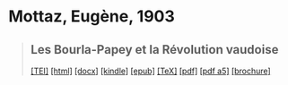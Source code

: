 # Mottaz, Eugène, 1903

> ## Les Bourla-Papey et la Révolution vaudoise
>  <a title="Source XML/TEI" class="mime48 tei" href="https://hurlus.github.io/tei/mottaz1903_boulapapey.xml">[TEI]</a>  <a title="HTML une page" class="mime48 html" href="https://hurlus.github.io/mottaz1903_boulapapey/mottaz1903_boulapapey.html">[html]</a>  <a title="Bureautique (LibreOffice, MS.Word)" class="mime48 docx" href="https://hurlus.github.io/mottaz1903_boulapapey/mottaz1903_boulapapey.docx">[docx]</a>  <a title="Amazon.kindle" class="mime48 mobi" href="https://hurlus.github.io/mottaz1903_boulapapey/mottaz1903_boulapapey.mobi">[kindle]</a>  <a title="EPUB, pour liseuses et téléphones" class="mime48 epub" href="https://hurlus.github.io/mottaz1903_boulapapey/mottaz1903_boulapapey.epub">[epub]</a>  <a title="LaTeX" class="mime48 tex" href="https://hurlus.github.io/mottaz1903_boulapapey/mottaz1903_boulapapey.tex">[TeX]</a>  <a title="PDF à imprimer, A4 2 colonnes" class="mime48 pdf" href="https://hurlus.github.io/mottaz1903_boulapapey/mottaz1903_boulapapey.pdf">[pdf]</a>  <a title="PDF à lire, A5 une colonne" class="mime48 a5" href="https://hurlus.github.io/mottaz1903_boulapapey/mottaz1903_boulapapey_a5.pdf">[pdf a5]</a>  <a title="Brochure à agrafer, pdf imposé pour imprimante recto/verso" class="mime48 brochure" href="https://hurlus.github.io/mottaz1903_boulapapey/mottaz1903_boulapapey_brochure.pdf">[brochure]</a> 
